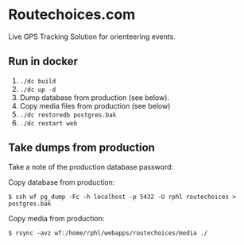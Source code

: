 Routechoices.com
==================

Live GPS Tracking Solution for orienteering events.

Run in docker
-------------

1. `./dc build`
2. `./dc up -d`
3. Dump database from production (see below).
4. Copy media files from production (see below)
5. `./dc restoredb postgres.bak`
6. `./dc restart web`


Take dumps from production
--------------------------

Take a note of the production database password:

Copy database from production:

    $ ssh wf pg_dump -Fc -h localhost -p 5432 -U rphl routechoices > postgres.bak

Copy media from production:

    $ rsync -avz wf:/home/rphl/webapps/routechoices/media ./
